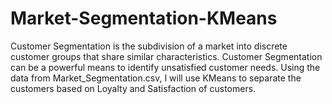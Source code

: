 # Market-Segmentation-KMeans
Customer Segmentation is the subdivision of a market into discrete customer groups that share similar characteristics. Customer Segmentation can be a powerful means to identify unsatisfied customer needs. Using the data from Market_Segmentation.csv, I will use KMeans to separate the customers based on Loyalty and Satisfaction of customers.

